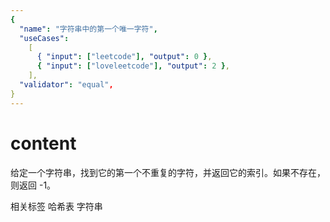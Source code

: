 ```yaml
---
{
  "name": "字符串中的第一个唯一字符",
  "useCases":
    [
      { "input": ["leetcode"], "output": 0 },
      { "input": ["loveleetcode"], "output": 2 },
    ],
  "validator": "equal",
}
---
```


# content

给定一个字符串，找到它的第一个不重复的字符，并返回它的索引。如果不存在，则返回 -1。

相关标签
哈希表
字符串
